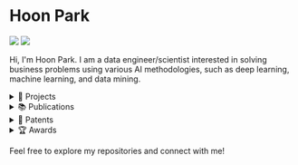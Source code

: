 # Hoon Park
<p>
  <a href="https://www.linkedin.com/in/hoon-park-707a39276" target="_blank"><img src="https://img.shields.io/badge/HoonPark-0A66C2?style=flat-square&logo=Linkedin&logoColor=white"/></a>
  <a href="mailto:parkhoon0303@gmail.com" target="_blank"><img src="https://img.shields.io/badge/parkhoon0303@gmail.com-EA4335?style=flat-square&logo=Gmail&logoColor=white"/></a>

</p>

Hi, I'm Hoon Park. I am a data engineer/scientist interested in solving business problems using various AI methodologies, such as deep learning, machine learning, and data mining.

<details>
  <summary>💼 Projects</summary>
  
  | **Project** | **Institution** | **Duration** |
  | --- | --- | --- |
  | Squid Game Chatbot Enhanced with Gemma Fine-Tuning | Google Bootcamp (GDG) | Aug 2024 - Oct 2024 |
  | Smart Tourism Platform Development with Meta-Path Embedding Recommendation System | Ministry of SMEs and Startups (MSS, Korea) | May 2022 - May 2023 |
  | AI-based Cloud Service (AlaaS) Technology for Anomaly Pattern Detection in Multi-data Streams | Ministry of Education | Oct 2022 - Jan 2023 |
  | Survey Recommender | Knowledge Engineering Lab, Chung-Ang University | June 2022 - July 2022 |
  | Metainformation-Based Latent Knowledge Extraction for Perfume Recommendations (MYFUME) | Soonchunhyang University | May 2020 - May 2021 |
  | Health Checkup Guide | Industry-university cooperation foundation, Soonchunhyang University | Aug 2017 - Dec 2017 |
  | Pictogram | GameMakers [Unity Certified Club] | Aug 2017 - Dec 2017 |

</details>

<details>
  <summary>📚 Publications</summary>

  | **Title** | **Journal** | **Link** |
  | --- | --- | --- |
  | HeteLFX: Heterogeneous Recommendation with Latent Feature Extraction | Electronic Commerce Research and Applications | [🔗](https://doi.org/10.1016/j.elerap.2024.101419) |
  | Latent Mutual Feature Extraction for Cross-domain Recommendation | Knowledge and Information Systems | [🔗](https://doi.org/10.1007/s10115-024-02065-y) |

</details>

<details>
  <summary>📜 Patents</summary>

  | **Title** | **Date** | **Status** | **Link** |
  | --- | --- | --- | --- |
  | Methods and devices for item recommendation using cross-domain information extraction | 12/2023 | Submitted | |
  | APPARATUS, METHOD AND SYSTEM FOR CUSTOMIZED TRACK RECOMMENDATION | 10/2024 | KR 1020240156698 | [🔗](https://doi.org/10.8080/1020230053157) |
  | Smart cradle | 04/2023 | KR 1025189290000 | [🔗](https://doi.org/10.8080/1020200165235) |
  | Lost and found system | 12/2019 | KR 1020587950000 | [🔗](https://doi.org/10.8080/1020180072114) |

</details>

<details>
  <summary>🏆 Awards</summary>

  | **Award** | **Organization** | **Date** | **LeaderBoard** |
  | --- | :---: | :---: | :---: |
  | Binary Classification of Insurance Cross Selling (Playground Series S4E7) Top 1% | Kaggle | Aug 2024 | [🔗](https://www.kaggle.com/competitions/playground-series-s4e7/leaderboard) |
  | LLM 20 Questions, Silver Medal | Kaggle | Sep 2024 | [🔗](https://www.kaggle.com/competitions/llm-20-questions/leaderboard) |
  | Rohlik Orders Forecasting Challenge (Use historical data to predict customer orders) Top 7% | Kaggle | Dec 2024 | [🔗](https://www.kaggle.com/competitions/rohlik-orders-forecasting-challenge/leaderboard) |
  | Inclusion・The Global Multimedia Deepfake Detection Top 10% | Kaggle | Aug 2024 | [🔗](https://www.kaggle.com/competitions/multi-ffdi/leaderboard) |
  | Binary Prediction of Poisonous Mushrooms Top 10% | Kaggle | Aug 2024 | [🔗](https://www.kaggle.com/competitions/playground-series-s4e8/leaderboard) |
  | Loan Approval Prediction Top 2% | Kaggle | Nov 2024 | [🔗](https://www.kaggle.com/competitions/playground-series-s4e10/leaderboard) |

</details>

Feel free to explore my repositories and connect with me!
